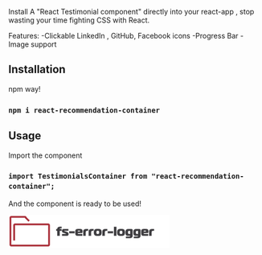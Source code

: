 Install A "React Testimonial component" directly into your react-app , stop wasting your time fighting CSS with React. 

Features:
-Clickable LinkedIn , GitHub, Facebook icons
-Progress Bar
-Image support

## Installation

npm way!

### `npm i react-recommendation-container`

## Usage

Import the component

### `import TestimonialsContainer from "react-recommendation-container";`

And the component is ready to be used!

<img src="https://raw.githubusercontent.com/Fl4m3Ph03n1x/fs-error-logger/HEAD/logos/logo_no_wm.png" />
<p></p>
